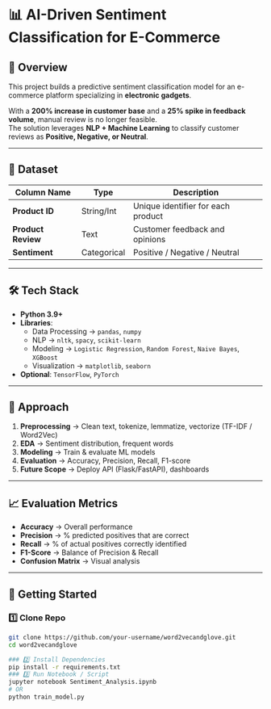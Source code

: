# 📊 AI-Driven Sentiment Classification for E-Commerce  

## 🌟 Overview  
This project builds a predictive sentiment classification model for an e-commerce platform specializing in **electronic gadgets**.  

With a **200% increase in customer base** and a **25% spike in feedback volume**, manual review is no longer feasible.  
The solution leverages **NLP + Machine Learning** to classify customer reviews as **Positive, Negative, or Neutral**.  

---

## 📂 Dataset  

| Column Name      | Type       | Description |
|------------------|-----------|-------------|
| **Product ID**   | String/Int | Unique identifier for each product |
| **Product Review** | Text     | Customer feedback and opinions |
| **Sentiment**    | Categorical | Positive / Negative / Neutral |

---

## 🛠 Tech Stack  

- **Python 3.9+**  
- **Libraries**:  
  - Data Processing → `pandas`, `numpy`  
  - NLP → `nltk`, `spacy`, `scikit-learn`  
  - Modeling → `Logistic Regression`, `Random Forest`, `Naive Bayes`, `XGBoost`  
  - Visualization → `matplotlib`, `seaborn`  
- **Optional**: `TensorFlow`, `PyTorch`  

---

## 🔎 Approach  

1. **Preprocessing** → Clean text, tokenize, lemmatize, vectorize (TF-IDF / Word2Vec)  
2. **EDA** → Sentiment distribution, frequent words  
3. **Modeling** → Train & evaluate ML models  
4. **Evaluation** → Accuracy, Precision, Recall, F1-score  
5. **Future Scope** → Deploy API (Flask/FastAPI), dashboards  

---

## 📈 Evaluation Metrics  

- **Accuracy** → Overall performance  
- **Precision** → % predicted positives that are correct  
- **Recall** → % of actual positives correctly identified  
- **F1-Score** → Balance of Precision & Recall  
- **Confusion Matrix** → Visual analysis  

---

## 🚀 Getting Started  

### 1️⃣ Clone Repo  
```bash
git clone https://github.com/your-username/word2vecandglove.git
cd word2vecandglove

### 2️⃣ Install Dependencies
pip install -r requirements.txt
### 3️⃣ Run Notebook / Script
jupyter notebook Sentiment_Analysis.ipynb
# OR
python train_model.py
